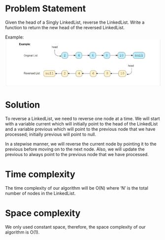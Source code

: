 # Problem Statement 
Given the head of a Singly LinkedList, reverse the LinkedList. 
Write a function to return the new head of the reversed LinkedList.

Example:
![alt text][logo]

[logo]: https://github.com/kai-ion/Grokking-the-coding-Interview/blob/main/06.%20Pattern%20In-place%20Reversal%20of%20a%20LinkedList/1.%20Reverse%20a%20LinkedList%20(easy)/Reverse%20a%20LinkedList%20(easy).PNG "Logo Title Text 2"

# Solution 
To reverse a LinkedList, we need to reverse one node at a time. We will start with a variable current which will initially point to the head of the LinkedList and a variable previous which will point to the previous node that we have processed; initially previous will point to null.

In a stepwise manner, we will reverse the current node by pointing it to the previous before moving on to the next node. Also, we will update the previous to always point to the previous node that we have processed. 

# Time complexity 
The time complexity of our algorithm will be O(N) where ‘N’ is the total number of nodes in the LinkedList.

# Space complexity 
We only used constant space, therefore, the space complexity of our algorithm is O(1).
